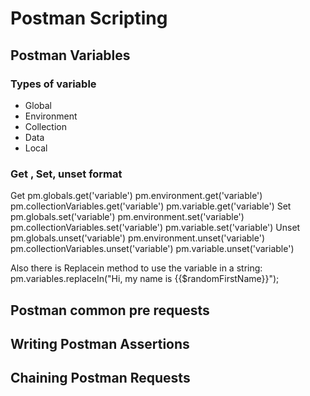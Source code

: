 # Postman Scripting

## Postman Variables
### Types of variable
- Global
- Environment
- Collection
- Data
- Local
### Get , Set, unset format
Get
pm.globals.get('variable')
pm.environment.get('variable')
pm.collectionVariables.get('variable')
pm.variable.get('variable')
Set
pm.globals.set('variable')
pm.environment.set('variable')
pm.collectionVariables.set('variable')
pm.variable.set('variable')
Unset
pm.globals.unset('variable')
pm.environment.unset('variable')
pm.collectionVariables.unset('variable')
pm.variable.unset('variable')

Also there is Replacein method to use the variable in a string: 
pm.variables.replaceIn("Hi, my name is {{$randomFirstName}}");

## Postman common pre requests
## Writing Postman Assertions
## Chaining Postman Requests
